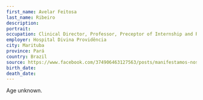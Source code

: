 ```yaml
---
first_name: Avelar Feitosa
last_name: Ribeiro
description: 
portrait: 
occupation: Clinical Director, Professor, Preceptor of Internship and Residency in Gynecology & Obstetrics
employer: Hospital Divina Providência
city: Marituba
province: Pará
country: Brazil
source: https://www.facebook.com/374906463127563/posts/manifestamos-nosso-pesar-pelo-falecimento-do-doutor-avelar-feitosa-ribeiro-diret/576715272946680
birth_date: 
death_date: 
---
```


Age unknown.